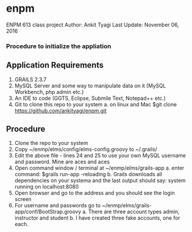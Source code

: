 # enpm
ENPM 613 class project
Author: Ankit Tyagi
Last Update: November 06, 2016

### Procedure to initialize the appliation

## Application Requirements
1. GRAILS 2.3.7
2. MySQL Server and some way to manipulate data on it (MySQL Workbench, php admin etc.)
3. An IDE to code (GGTS, Eclipse, Submile Text, Notepad++ etc.)
4. Git to clone this repo to your system
   a. on linux and Mac $git clone https://github.com/ankityagi/enpm.git

## Procedure
1. Clone the repo to your system
2. Copy ~/enmp/elms/config/elms-config.groovy to ~/.grails/
3. Edit the above file - lines 24 and 25 to use your own MySQL username and password. Mine are aces and aces
4. Open command window / terminal at ~/enmp/elms/grails-app 
   a. enter command: $grails run-app -reloading
   b. Grails downloads all dependencies on your systema and the last output should say:  system running on localhost:8080
5. Open browser and go to the address and you should see the login screen
6. For username and passwords go to ~/enmp/elms/grails-app/conf/BootStrap.groovy
   a. There are three account types admin, instructor and student
   b. I have created three fake accounts, one for each.
